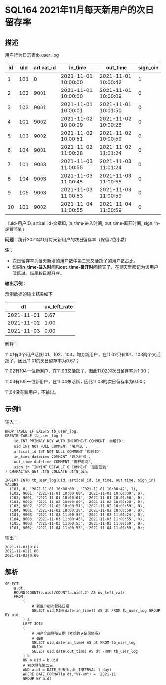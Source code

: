 # SQL164 2021年11月每天新用户的次日留存率

## 描述

用户行为日志表tb_user_log

| id   | uid  | artical_id | in_time             | out_time            | sign_cin |
| ---- | ---- | ---------- | ------------------- | ------------------- | -------- |
| 1    | 101  | 0          | 2021-11-01 10:00:00 | 2021-11-01 10:00:42 | 1        |
| 2    | 102  | 9001       | 2021-11-01 10:00:00 | 2021-11-01 10:00:09 | 0        |
| 3    | 103  | 9001       | 2021-11-01 10:00:01 | 2021-11-01 10:01:50 | 0        |
| 4    | 101  | 9002       | 2021-11-02 10:00:09 | 2021-11-02 10:00:28 | 0        |
| 5    | 103  | 9002       | 2021-11-02 10:00:51 | 2021-11-02 10:00:59 | 0        |
| 6    | 104  | 9001       | 2021-11-02 11:00:28 | 2021-11-02 11:01:24 | 0        |
| 7    | 101  | 9003       | 2021-11-03 11:00:55 | 2021-11-03 11:01:24 | 0        |
| 8    | 104  | 9003       | 2021-11-03 11:00:45 | 2021-11-03 11:00:55 | 0        |
| 9    | 105  | 9003       | 2021-11-03 11:00:53 | 2021-11-03 11:00:59 | 0        |
| 10   | 101  | 9002       | 2021-11-04 11:00:55 | 2021-11-04 11:00:59 | 0        |

（uid-用户ID, artical_id-文章ID, in_time-进入时间, out_time-离开时间, sign_in-是否签到）

**问题**：统计2021年11月每天新用户的次日留存率（保留2位小数）

**注**：

- 次日留存率为当天新增的用户数中第二天又活跃了的用户数占比。
- 如果**in_time-进入时间**和**out_time-离开时间**跨天了，在两天里都记为该用户活跃过，结果按日期升序。

**输出示例**：

示例数据的输出结果如下

| dt         | uv_left_rate |
| ---------- | ------------ |
| 2021-11-01 | 0.67         |
| 2021-11-02 | 1.00         |
| 2021-11-03 | 0.00         |

解释：

11.01有3个用户活跃101、102、103，均为新用户，在11.02只有101、103两个又活跃了，因此11.01的次日留存率为0.67；

11.02有104一位新用户，在11.03又活跃了，因此11.02的次日留存率为1.00；

11.03有105一位新用户，在11.04未活跃，因此11.03的次日留存率为0.00；

11.04没有新用户，不输出。

## 示例1

输入：

```
DROP TABLE IF EXISTS tb_user_log;
CREATE TABLE tb_user_log (
    id INT PRIMARY KEY AUTO_INCREMENT COMMENT '自增ID',
    uid INT NOT NULL COMMENT '用户ID',
    artical_id INT NOT NULL COMMENT '视频ID',
    in_time datetime COMMENT '进入时间',
    out_time datetime COMMENT '离开时间',
    sign_in TINYINT DEFAULT 0 COMMENT '是否签到'
) CHARACTER SET utf8 COLLATE utf8_bin;

INSERT INTO tb_user_log(uid, artical_id, in_time, out_time, sign_in) VALUES
  (101, 0, '2021-11-01 10:00:00', '2021-11-01 10:00:42', 1),
  (102, 9001, '2021-11-01 10:00:00', '2021-11-01 10:00:09', 0),
  (103, 9001, '2021-11-01 10:00:01', '2021-11-01 10:01:50', 0),
  (101, 9002, '2021-11-02 10:00:09', '2021-11-02 10:00:28', 0),
  (103, 9002, '2021-11-02 10:00:51', '2021-11-02 10:00:59', 0),
  (104, 9001, '2021-11-02 10:00:28', '2021-11-02 10:00:50', 0),
  (101, 9003, '2021-11-03 11:00:55', '2021-11-03 11:01:24', 0),
  (104, 9003, '2021-11-03 11:00:45', '2021-11-03 11:00:55', 0),
  (105, 9003, '2021-11-03 11:00:53', '2021-11-03 11:00:59', 0),
  (101, 9002, '2021-11-04 11:00:55', '2021-11-04 11:00:59', 0);
```

输出：

```
2021-11-01|0.67
2021-11-02|1.00
2021-11-03|0.00
```

## 解析

```
SELECT
    a.dt,
    ROUND(COUNT(b.uid)/COUNT(a.uid),2) AS uv_left_rate
    FROM
        (
            # 新用户初次登陆日期
            SELECT uid,MIN(date(in_time)) AS dt FROM tb_user_log GROUP BY uid
        ) a
        LEFT JOIN
        (
        	# 用户全部登陆日期（考虑跨天记录情况）
        	# 去重
            SELECT uid,date(in_time) AS dt FROM tb_user_log
            UNION
            SELECT uid,date(out_time) AS dt FROM tb_user_log
        ) b
        ON a.uid = b.uid
        # 初次登陆第二天
        AND a.dt = DATE_SUB(b.dt,INTERVAL 1 day)
        WHERE DATE_FORMAT(a.dt,"%Y-%m") = '2021-11'
        GROUP BY a.dt
```